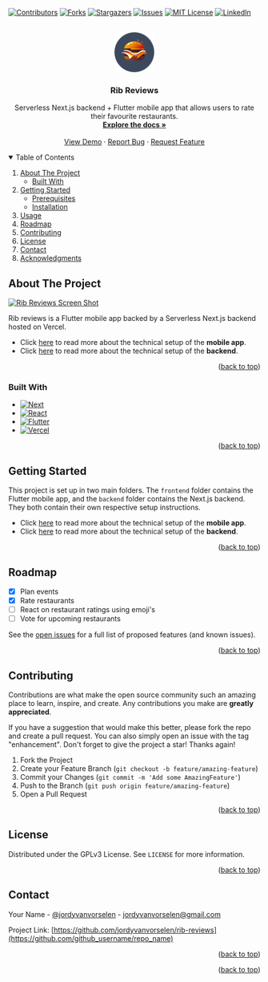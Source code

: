 <a name="readme-top"></a>

[![Contributors][contributors-shield]][contributors-url]
[![Forks][forks-shield]][forks-url]
[![Stargazers][stars-shield]][stars-url]
[![Issues][issues-shield]][issues-url]
[![MIT License][license-shield]][license-url]
[![LinkedIn][linkedin-shield]][linkedin-url]

<!-- PROJECT LOGO -->
<br />
<div align="center">
  <a href="https://github.com/jordyvanvorselen/rib-reviews">
    <img src="frontend/assets/images/logo.png" alt="Logo" width="80" height="80">
  </a>

<h3 align="center">Rib Reviews</h3>

  <p align="center">
    Serverless Next.js backend + Flutter mobile app that allows users to rate their favourite restaurants.
    <br />
    <a href="https://github.com/jordyvanvorselen/rib-reviews"><strong>Explore the docs »</strong></a>
    <br />
    <br />
    <a href="https://github.com/jordyvanvorselen/rib-reviews">View Demo</a>
    ·
    <a href="https://github.com/jordyvanvorselen/rib-reviews/issues">Report Bug</a>
    ·
    <a href="https://github.com/jordyvanvorselen/rib-reviews/issues">Request Feature</a>
  </p>
</div>

<!-- TABLE OF CONTENTS -->
<details open>
  <summary>Table of Contents</summary>
  <ol>
    <li>
      <a href="#about-the-project">About The Project</a>
      <ul>
        <li><a href="#built-with">Built With</a></li>
      </ul>
    </li>
    <li>
      <a href="#getting-started">Getting Started</a>
      <ul>
        <li><a href="#prerequisites">Prerequisites</a></li>
        <li><a href="#installation">Installation</a></li>
      </ul>
    </li>
    <li><a href="#usage">Usage</a></li>
    <li><a href="#roadmap">Roadmap</a></li>
    <li><a href="#contributing">Contributing</a></li>
    <li><a href="#license">License</a></li>
    <li><a href="#contact">Contact</a></li>
    <li><a href="#acknowledgments">Acknowledgments</a></li>
  </ol>
</details>

<!-- ABOUT THE PROJECT -->

## About The Project

[![Rib Reviews Screen Shot][product-screenshot]](https://example.com)

Rib reviews is a Flutter mobile app backed by a Serverless Next.js backend hosted on Vercel.

- Click [here](./frontend/README.md) to read more about the technical setup of the **mobile app**.
- Click [here](./backend/README.md) to read more about the technical setup of the **backend**.

<p align="right">(<a href="#readme-top">back to top</a>)</p>

### Built With

- [![Next][next.js]][next-url]
- [![React][react.js]][react-url]
- [![Flutter][flutter]][flutter-url]
- [![Vercel][vercel]][vercel-url]

<p align="right">(<a href="#readme-top">back to top</a>)</p>

<!-- GETTING STARTED -->

## Getting Started

This project is set up in two main folders. The `frontend` folder contains the Flutter mobile app, and the `backend` folder contains the Next.js backend. They both contain their own respective setup instructions.

- Click [here](./frontend/README.md) to read more about the technical setup of the **mobile app**.
- Click [here](./backend/README.md) to read more about the technical setup of the **backend**.

<p align="right">(<a href="#readme-top">back to top</a>)</p>

<!-- ROADMAP -->

## Roadmap

- [x] Plan events
- [x] Rate restaurants
- [ ] React on restaurant ratings using emoji's
- [ ] Vote for upcoming restaurants

See the [open issues](https://github.com/jordyvanvorselen/rib-reviews/issues) for a full list of proposed features (and known issues).

<p align="right">(<a href="#readme-top">back to top</a>)</p>

<!-- CONTRIBUTING -->

## Contributing

Contributions are what make the open source community such an amazing place to learn, inspire, and create. Any contributions you make are **greatly appreciated**.

If you have a suggestion that would make this better, please fork the repo and create a pull request. You can also simply open an issue with the tag "enhancement".
Don't forget to give the project a star! Thanks again!

1. Fork the Project
2. Create your Feature Branch (`git checkout -b feature/amazing-feature`)
3. Commit your Changes (`git commit -m 'Add some AmazingFeature'`)
4. Push to the Branch (`git push origin feature/amazing-feature`)
5. Open a Pull Request

<p align="right">(<a href="#readme-top">back to top</a>)</p>

<!-- LICENSE -->

## License

Distributed under the GPLv3 License. See `LICENSE` for more information.

<p align="right">(<a href="#readme-top">back to top</a>)</p>

<!-- CONTACT -->

## Contact

Your Name - [@jordyvanvorselen](https://twitter.com/jordyvanvorselen) - jordyvanvorselen@gmail.com

Project Link: [https://github.com/jordyvanvorselen/rib-reviews](https://github.com/github_username/repo_name)

<p align="right">(<a href="#readme-top">back to top</a>)</p>

<p align="right">(<a href="#readme-top">back to top</a>)</p>

<!-- MARKDOWN LINKS & IMAGES -->
<!-- https://www.markdownguide.org/basic-syntax/#reference-style-links -->

[contributors-shield]: https://img.shields.io/github/contributors/jordyvanvorselen/rib-reviews.svg?style=for-the-badge
[contributors-url]: https://github.com/jordyvanvorselen/rib-reviews/graphs/contributors
[forks-shield]: https://img.shields.io/github/forks/jordyvanvorselen/rib-reviews.svg?style=for-the-badge
[forks-url]: https://github.com/jordyvanvorselen/rib-reviews/network/members
[stars-shield]: https://img.shields.io/github/stars/jordyvanvorselen/rib-reviews.svg?style=for-the-badge
[stars-url]: https://github.com/jordyvanvorselen/rib-reviews/stargazers
[issues-shield]: https://img.shields.io/github/issues/jordyvanvorselen/rib-reviews.svg?style=for-the-badge
[issues-url]: https://github.com/jordyvanvorselen/rib-reviews/issues
[license-shield]: https://img.shields.io/github/license/jordyvanvorselen/rib-reviews.svg?style=for-the-badge
[license-url]: https://github.com/jordyvanvorselen/rib-reviews/blob/master/LICENSE.txt
[linkedin-shield]: https://img.shields.io/badge/-LinkedIn-black.svg?style=for-the-badge&logo=linkedin&colorB=555
[linkedin-url]: https://linkedin.com/in/jordy-van-vorselen
[product-screenshot]: images/screenshot.png
[next.js]: https://img.shields.io/badge/next.js-000000?style=for-the-badge&logo=nextdotjs&logoColor=white
[next-url]: https://nextjs.org/
[react.js]: https://img.shields.io/badge/React-20232A?style=for-the-badge&logo=react&logoColor=61DAFB
[react-url]: https://reactjs.org/
[flutter]: https://img.shields.io/badge/flutter-000000?style=for-the-badge&logo=flutter&logoColor=blue
[flutter-url]: https://flutter.dev/
[vercel]: https://img.shields.io/badge/vercel-000000?style=for-the-badge&logo=vercel&logoColor=white
[vercel-url]: https://vercel.com/
